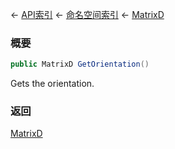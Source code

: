 ← [API索引](Api-Index) ← [命名空间索引](Namespace-Index) ← [MatrixD](VRageMath.MatrixD)

### 概要

```csharp
public MatrixD GetOrientation()
```

Gets the orientation.

### 返回

[MatrixD](VRageMath.MatrixD)



